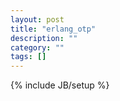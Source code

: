 ```yaml
---
layout: post
title: "erlang_otp"
description: ""
category: ""
tags: []
---
```

{% include JB/setup %}
